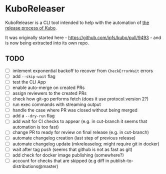 # KuboReleaser

KuboReleaser is a CLI tool intended to help with the automation of [the release process of Kubo](https://github.com/ipfs/kubo/blob/master/docs/RELEASE_ISSUE_TEMPLATE.md).

It was originally started here - https://github.com/ipfs/kubo/pull/9493 - and is now being extracted into its own repo.

## TODO

- [ ] imlement exponential backoff to recover from `CheckErrorWait` errors
- [ ] add `--skip-wait` flag
- [ ] test the CLI App
- [ ] enable auto-merge on created PRs
- [ ] assign reviewers to the created PRs
- [ ] check how git-go performs fetch (does it use protocol.version 2?)
- [ ] run exec commands with streaming output
- [ ] handle the case where PR was closed without being merged
- [ ] add a `--dry-run` flag
- [ ] add wait for CI checks to appear (e.g. in cut-branch it seems that automation is too fast)
- [ ] change PR to ready for review on final release (e.g. in cut-branch)
- [ ] automate changelog creation (last step of previous release)
- [ ] automate changelog update (mkreleaselog; might require git in docker)
- [ ] wait after tag push (seems that github is not as fast as git)
- [ ] add check for docker image publishing (somewhere?)
- [ ] account for checks that are skipped (e.g diff in publish-to-distributions@master)
